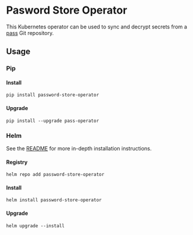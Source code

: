 # Pasword Store Operator

This Kubernetes operator can be used to sync and decrypt secrets from a [pass](https://www.passwordstore.org/) Git repository.

## Usage

### Pip

#### Install

```shell
pip install password-store-operator
```

#### Upgrade

```shell
pip install --upgrade pass-operator
```

### Helm

See the [README](helm/operator/README.md) for more in-depth installation instructions.

#### Registry

```shell
helm repo add password-store-operator
```

#### Install

```shell
helm install password-store-operator
```

#### Upgrade

```shell
helm upgrade --install
```